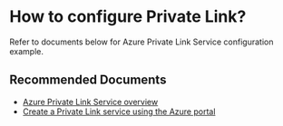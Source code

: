 <properties
	pageTitle="How to configure Private Link"
	description="How to configure Private Link"
	infoBubbleText="How to configure Private Link"
	service=""
	resource=""
	authors="rdhillon,sumi"
	ms.author="rdhillon,sumi"
	displayOrder=""
	articleId="722d2f21-85d2-42e8-99fb-d944c9d98008"
	diagnosticScenario=""
	selfHelpType="generic"
	supportTopicIds="32681486"
	resourceTags=""
	productPesIds="16843"
	cloudEnvironments="public, Fairfax, usnat, ussec"
	ownershipId="CloudNet_PrivateLink"
/>

# How to configure Private Link?

Refer to documents below for Azure Private Link Service configuration example.

## **Recommended Documents**

* [Azure Private Link Service overview](https://docs.microsoft.com/azure/private-link/private-link-service-overview)
* [Create a Private Link service using the Azure portal](https://docs.microsoft.com/azure/private-link/create-private-link-service-portal) 
